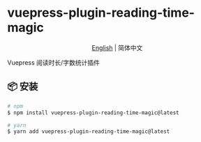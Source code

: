 # vuepress-plugin-reading-time-magic

<p align="center"><a href="./README.md">English</a> | 简体中文</p>

Vuepress 阅读时长/字数统计插件

## 📦 安装

```bash
# npm
$ npm install vuepress-plugin-reading-time-magic@latest

# yarn
$ yarn add vuepress-plugin-reading-time-magic@latest
```
